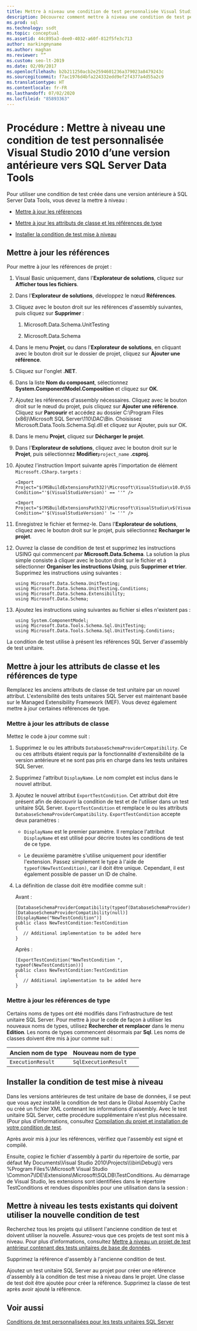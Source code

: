 ```yaml
---
title: Mettre à niveau une condition de test personnalisée Visual Studio 2010 d’une version antérieure
description: Découvrez comment mettre à niveau une condition de test personnalisée Visual Studio 2010 pour l’utiliser dans SQL Server Data Tools. Consultez les modifications à apporter et la procédure d’installation de la condition.
ms.prod: sql
ms.technology: ssdt
ms.topic: conceptual
ms.assetid: 44c895a3-dee0-4032-a60f-812f5fe3c713
author: markingmyname
ms.author: maghan
ms.reviewer: “”
ms.custom: seo-lt-2019
ms.date: 02/09/2017
ms.openlocfilehash: b2b211250acb2e2594601236a379023a8479243c
ms.sourcegitcommit: f7ac1976d4bfa224332edd9ef2f4377a4d55a2c9
ms.translationtype: HT
ms.contentlocale: fr-FR
ms.lasthandoff: 07/02/2020
ms.locfileid: "85893363"
---
```

# <a name="how-to-upgrade-a-visual-studio-2010-custom-test-condition-from-a-previous-release-to-sql-server-data-tools"></a>Procédure : Mettre à niveau une condition de test personnalisée Visual Studio 2010 d’une version antérieure vers SQL Server Data Tools

Pour utiliser une condition de test créée dans une version antérieure à SQL Server Data Tools, vous devez la mettre à niveau :  
  
-   [Mettre à jour les références](#UpdateReferences)  
  
-   [Mettre à jour les attributs de classe et les références de type](#UpdateClassAttributesandTypeReference)  
  
-   [Installer la condition de test mise à niveau](#ApplytheNewRegistrationProcess)  
  
## <a name="update-references"></a><a name="UpdateReferences"></a>Mettre à jour les références  
Pour mettre à jour les références de projet :  
  
1.  Visual Basic uniquement, dans l'**Explorateur de solutions**, cliquez sur **Afficher tous les fichiers**.  
  
2.  Dans l'**Explorateur de solutions**, développez le nœud **Références**.  
  
3.  Cliquez avec le bouton droit sur les références d'assembly suivantes, puis cliquez sur **Supprimer** :  
  
    1.  Microsoft.Data.Schema.UnitTesting  
  
    2.  Microsoft.Data.Schema  
  
4.  Dans le menu **Projet**, ou dans l'**Explorateur de solutions**, en cliquant avec le bouton droit sur le dossier de projet, cliquez sur **Ajouter une référence**.  
  
5.  Cliquez sur l'onglet **.NET**.  
  
6.  Dans la liste **Nom du composant**, sélectionnez **System.ComponentModel.Composition** et cliquez sur **OK**.  
  
7.  Ajoutez les références d'assembly nécessaires. Cliquez avec le bouton droit sur le nœud du projet, puis cliquez sur **Ajouter une référence**. Cliquez sur **Parcourir** et accédez au dossier C:\Program Files (x86)\\Microsoft SQL Server\110\DAC\Bin. Choisissez Microsoft.Data.Tools.Schema.Sql.dll et cliquez sur Ajouter, puis sur OK.  
  
8.  Dans le menu **Projet**, cliquez sur **Décharger le projet**.  
  
9. Dans l'**Explorateur de solutions**, cliquez avec le bouton droit sur le **Projet**, puis sélectionnez **Modifier**`project_name` **.csproj**.  
  
10. Ajoutez l'instruction Import suivante après l'importation de élément `Microsoft.CSharp.targets` :  
  
    ```  
    <Import Project="$(MSBuildExtensionsPath32)\Microsoft\VisualStudio\v10.0\SSDT\Microsoft.Data.Tools.Schema.Sql.UnitTesting.targets" Condition="'$(VisualStudioVersion)' == ''" />  
  
    <Import Project="$(MSBuildExtensionsPath32)\Microsoft\VisualStudio\v$(VisualStudioVersion)\SSDT\Microsoft.Data.Tools.Schema.Sql.UnitTesting.targets" Condition="'$(VisualStudioVersion)' != ''" />  
    ```  
  
11. Enregistrez le fichier et fermez-le. Dans l'**Explorateur de solutions**, cliquez avec le bouton droit sur le projet, puis sélectionnez **Recharger le projet**.  
  
12. Ouvrez la classe de condition de test et supprimez les instructions USING qui commencent par **Microsoft.Data.Schema**. La solution la plus simple consiste à cliquer avec le bouton droit sur le fichier et à sélectionner **Organiser les instructions Using**, puis **Supprimer et trier**. Supprimez les instructions using suivantes :  
  
    ```  
    using Microsoft.Data.Schema.UnitTesting;  
    using Microsoft.Data.Schema.UnitTesting.Conditions;  
    using Microsoft.Data.Schema.Extensibility;  
    using Microsoft.Data.Schema;  
    ```  
  
13. Ajoutez les instructions using suivantes au fichier si elles n'existent pas :  
  
    ```  
    using System.ComponentModel;  
    using Microsoft.Data.Tools.Schema.Sql.UnitTesting;  
    using Microsoft.Data.Tools.Schema.Sql.UnitTesting.Conditions;  
    ```  
  
La condition de test utilise à présent les références SQL Server d'assembly de test unitaire.  
  
## <a name="update-class-attributes-and-type-references"></a><a name="UpdateClassAttributesandTypeReference"></a>Mettre à jour les attributs de classe et les références de type  
Remplacez les anciens attributs de classe de test unitaire par un nouvel attribut. L'extensibilité des tests unitaires SQL Server est maintenant basée sur le Managed Extensibility Framework (MEF). Vous devez également mettre à jour certaines références de type.  
  
### <a name="update-class-attributes"></a>Mettre à jour les attributs de classe  
Mettez le code à jour comme suit :  
  
1.  Supprimez le ou les attributs `DatabaseSchemaProviderCompatibility`. Ce ou ces attributs étaient requis par la fonctionnalité d'extensibilité de la version antérieure et ne sont pas pris en charge dans les tests unitaires SQL Server.  
  
2.  Supprimez l'attribut `DisplayName`. Le nom complet est inclus dans le nouvel attribut.  
  
3.  Ajoutez le nouvel attribut `ExportTestCondition`. Cet attribut doit être présent afin de découvrir la condition de test et de l'utiliser dans un test unitaire SQL Server. `ExportTestCondition` et remplace le ou les attributs `DatabaseSchemaProviderCompatibility`. `ExportTestCondition` accepte deux paramètres :  
  
    -   `DisplayName` est le premier paramètre. Il remplace l'attribut `DisplayName` et est utilisé pour décrire toutes les conditions de test de ce type.  
  
    -   Le deuxième paramètre s'utilise uniquement pour identifier l'extension. Passez simplement le type à l'aide de `typeof(NewTestCondition)`, car il doit être unique. Cependant, il est également possible de passer un ID de chaîne.  
  
4.  La définition de classe doit être modifiée comme suit :  
  
    Avant :  
  
    ```  
    [DatabaseSchemaProviderCompatibility(typeof(DatabaseSchemaProvider))]  
    [DatabaseSchemaProviderCompatibility(null)]  
    [DisplayName("NewTestCondition")]  
    public class NewTestCondition:TestCondition  
    {  
       // Additional implementation to be added here  
    }  
    ```  
  
    Après :  
  
    ```  
    [ExportTestCondition("NewTestCondition ", typeof(NewTestCondition))]  
    public class NewTestCondition:TestCondition  
    {  
       // Additional implementation to be added here  
    }  
    ```  
  
### <a name="update-type-references"></a>Mettre à jour les références de type  
Certains noms de types ont été modifiés dans l'infrastructure de test unitaire SQL Server. Pour mettre à jour le code de façon à utiliser les nouveaux noms de types, utilisez **Rechercher et remplacer** dans le menu **Edition**. Les noms de types commencent désormais par **Sql**. Les noms de classes doivent être mis à jour comme suit :  
  
|Ancien nom de type|Nouveau nom de type|  
|-----------------|-----------------|  
|`ExecutionResult`|`SqlExecutionResult`|  
  
## <a name="install-the-upgraded-test-condition"></a><a name="ApplytheNewRegistrationProcess"></a>Installer la condition de test mise à niveau  
Dans les versions antérieures de test unitaire de base de données, il se peut que vous ayez installé la condition de test dans le Global Assembly Cache ou créé un fichier XML contenant les informations d'assembly. Avec le test unitaire SQL Server, cette procédure supplémentaire n'est plus nécessaire. (Pour plus d’informations, consultez [Compilation du projet et installation de votre condition de test](../ssdt/walkthrough-use-custom-test-condition-to-verify-stored-procedure-results.md#xxx).  
  
Après avoir mis à jour les références, vérifiez que l'assembly est signé et compilé.  
  
Ensuite, copiez le fichier d'assembly à partir du répertoire de sortie, par défaut My Documents\Visual Studio 2010\Projects\\<yoursolutionname>\\<yourprojectname>\bin\Debug\\) vers %Program Files%\Microsoft Visual Studio <Version>\Common7\IDE\Extensions\Microsoft\SQLDB\TestConditions. Au démarrage de Visual Studio, les extensions sont identifiées dans le répertoire TestConditions et rendues disponibles pour une utilisation dans la session :  
  
## <a name="upgrade-existing-tests-that-need-to-use-the-new-test-condition"></a>Mettre à niveau les tests existants qui doivent utiliser la nouvelle condition de test  
Recherchez tous les projets qui utilisent l'ancienne condition de test et doivent utiliser la nouvelle. Assurez-vous que ces projets de test sont mis à niveau. Pour plus d’informations, consultez [Mettre à niveau un projet de test antérieur contenant des tests unitaires de base de données](../ssdt/upgrade-an-older-test-project-containing-database-unit-tests.md).  
  
Supprimez la référence d'assembly à l'ancienne condition de test.  
  
Ajoutez un test unitaire SQL Server au projet pour créer une référence d'assembly à la condition de test mise à niveau dans le projet. Une classe de test doit être ajoutée pour créer la référence. Supprimez la classe de test après avoir ajouté la référence.  
  
## <a name="see-also"></a>Voir aussi  
[Conditions de test personnalisées pour les tests unitaires SQL Server](../ssdt/custom-test-conditions-for-sql-server-unit-tests.md)  
  
